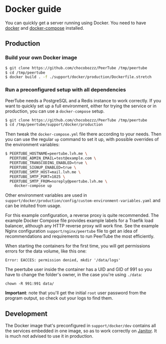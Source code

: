 # Docker guide

You can quickly get a server running using Docker. You need to have
[docker](https://www.docker.com/community-edition) and
[docker-compose](https://docs.docker.com/compose/install/) installed.

## Production

### Build your own Docker image

```bash
$ git clone https://github.com/chocobozzz/PeerTube /tmp/peertube
$ cd /tmp/peertube
$ docker build . -f ./support/docker/production/Dockerfile.stretch
```

### Run a preconfigured setup with all dependencies

PeerTube needs a PostgreSQL and a Redis instance to work correctly. If you want
to quickly set up a full environment, either for trying the service or in
production, you can use a `docker-compose` setup.

```bash
$ git clone https://github.com/chocobozzz/PeerTube /tmp/peertube
$ cd /tmp/peertube/support/docker/production
```

Then tweak the `docker-compose.yml` file there according to your needs. Then
you can use the regular `up` command to set it up, with possible overrides of
the environment variables:

```bash
$ PEERTUBE_HOSTNAME=peertube.lvh.me \
  PEERTUBE_ADMIN_EMAIL=test@example.com \
  PEERTUBE_TRANSCODING_ENABLED=true \
  PEERTUBE_SIGNUP_ENABLED=true \
  PEERTUBE_SMTP_HOST=mail.lvh.me \
  PEERTUBE_SMTP_PORT=1025 \
  PEERTUBE_SMTP_FROM=noreply@peertube.lvh.me \
    docker-compose up
```

Other environment variables are used in
`support/docker/production/config/custom-environment-variables.yaml` and can be
intuited from usage.

For this example configuration, a reverse proxy is quite recommended. The
example Docker Compose file provides example labels for a Traefik load
balancer, although any HTTP reverse proxy will work fine. See the example
Nginx configuration `support/nginx/peertube` file to get an idea of
recommendations and requirements to run PeerTube the most efficiently.


When starting the containers for the first time, you will get permissions errors for the data volume, like this one:

```
Error: EACCES: permission denied, mkdir '/data/logs'
```

The peertube user inside the container has a UID and GID of 991 so you have to change the folder's owner, in the case you're using `./data`:

```
chown -R 991:991 data/
```

**Important**: note that you'll get the initial `root` user password from the
program output, so check out your logs to find them.

## Development

The Docker image that's preconfigured in `support/docker/dev` contains all the
services embedded in one image, so as to work correctly on
[Janitor](https://janitor.technology). It is much not advised to use it in
production.

